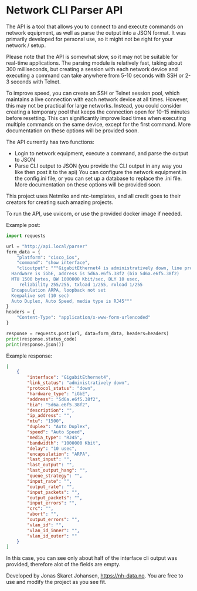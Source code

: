 # Network CLI Parser API

The API is a tool that allows you to connect to and execute commands on network equipment, as well as parse the output into a JSON format. It was primarily developed for personal use, so it might not be right for your network / setup.

Please note that the API is somewhat slow, so it may not be suitable for real-time applications. The parsing module is relatively fast, taking about 300 milliseconds, but creating a session with each network device and executing a command can take anywhere from 5-10 seconds with SSH or 2-3 seconds with Telnet.

To improve speed, you can create an SSH or Telnet session pool, which maintains a live connection with each network device at all times. However, this may not be practical for large networks. Instead, you could consider creating a temporary pool that keeps the connection open for 10-15 minutes before resetting. This can significantly improve load times when executing multiple commands on the same device, except for the first command. More documentation on these options will be provided soon.


The API currently has two functions:
- Login to network equipment, execute a command, and parse the output to JSON
- Parse CLI output to JSON (you provide the CLI output in any way you like then post it to the api)
You can configure the network equipment in the config.ini file, or you can set up a database to replace the .ini file. More documentation on these options will be provided soon.

This project uses Netmiko and ntc-templates, and all credit goes to their creators for creating such amazing projects.

To run the API, use uvicorn, or use the provided docker image if needed.

Example post:

```py
import requests

url = "http://api.local/parser"
form_data = {
    "platform": "cisco_ios",
    "command": "show interface",
    "clioutput": """GigabitEthernet4 is administratively down, line protocol is down
  Hardware is iGbE, address is 5d6a.e6f5.38f2 (bia 5d6a.e6f5.38f2)
  MTU 1500 bytes, BW 1000000 Kbit/sec, DLY 10 usec,
     reliability 255/255, txload 1/255, rxload 1/255
  Encapsulation ARPA, loopback not set
  Keepalive set (10 sec)
  Auto Duplex, Auto Speed, media type is RJ45"""
}
headers = {
    "Content-Type": "application/x-www-form-urlencoded"
}

response = requests.post(url, data=form_data, headers=headers)
print(response.status_code)
print(response.json())

```

Example response:
```json
[
    {
        "interface": "GigabitEthernet4",
        "link_status": "administratively down",
        "protocol_status": "down",
        "hardware_type": "iGbE",
        "address": "5d6a.e6f5.38f2",
        "bia": "5d6a.e6f5.38f2",
        "description": "",
        "ip_address": "",
        "mtu": "1500",
        "duplex": "Auto Duplex",
        "speed": "Auto Speed",
        "media_type": "RJ45",
        "bandwidth": "1000000 Kbit",
        "delay": "10 usec",
        "encapsulation": "ARPA",
        "last_input": "",
        "last_output": "",
        "last_output_hang": "",
        "queue_strategy": "",
        "input_rate": "",
        "output_rate": "",
        "input_packets": "",
        "output_packets": "",
        "input_errors": "",
        "crc": "",
        "abort": "",
        "output_errors": "",
        "vlan_id": "",
        "vlan_id_inner": "",
        "vlan_id_outer": ""
    }
]
```
In this case, you can see only about half of the interface cli output was provided, therefore alot of the fields are empty.

Developed by Jonas Skaret Johansen, https://nh-data.no. You are free to use and modify the project as you see fit.



